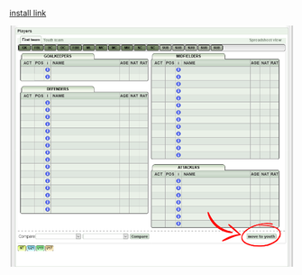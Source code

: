 <a href=https://github.com/holycrawler/do-players-move/raw/main/DO-Auto-Move.user.js>install link</a>


<img src="https://github.com/holycrawler/do-players-move/raw/main/Screenshot.png">
